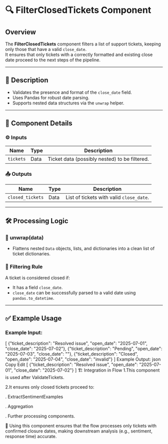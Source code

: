 # 🔍 FilterClosedTickets Component

## Overview
The **FilterClosedTickets** component filters a list of support tickets, keeping only those that have a valid `close_date`.  
It ensures that only tickets with a correctly formatted and existing close date proceed to the next steps of the pipeline.

---

## 📌 Description
- Validates the presence and format of the `close_date` field.
- Uses Pandas for robust date parsing.
- Supports nested data structures via the `unwrap` helper.

---

## 🧩 Component Details

### ⚙️ Inputs
| Name      | Type | Description                                |
|-----------|------|--------------------------------------------|
| `tickets` | Data | Ticket data (possibly nested) to be filtered. |

### 📤 Outputs
| Name            | Type | Description                           |
|-----------------|------|---------------------------------------|
| `closed_tickets`| Data | List of tickets with valid `close_date`. |

---

## 🛠 Processing Logic

### 🔹 **unwrap(data)**
- Flattens nested `Data` objects, lists, and dictionaries into a clean list of ticket dictionaries.

### 🔹 **Filtering Rule**
A ticket is considered closed if:
- It has a field `close_date`.
- `close_date` can be successfully parsed to a valid date using `pandas.to_datetime`.

---

## ✅ Example Usage
### Example Input:

[
  {"ticket_description": "Resolved issue", "open_date": "2025-07-01", "close_date": "2025-07-02"},
  {"ticket_description": "Pending", "open_date": "2025-07-03", "close_date": ""},
  {"ticket_description": "Closed", "open_date": "2025-07-04", "close_date": "invalid"}
]
Example Output:
json
Copy
Edit
[
  {"ticket_description": "Resolved issue", "open_date": "2025-07-01", "close_date": "2025-07-02"}
]
🏗 Integration in Flow
1.This component is used after ValidateTickets.

2.It ensures only closed tickets proceed to:

. ExtractSentimentExamples

. Aggregation

. Further processing components.

📌 Using this component ensures that the flow processes only tickets with confirmed closure dates, making downstream analysis (e.g., sentiment, response time) accurate.
